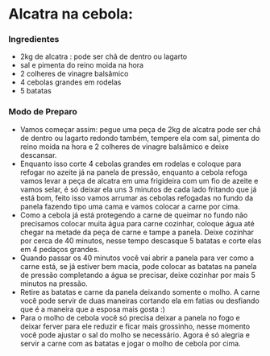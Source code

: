 # Alcatra na cebola: 
### Ingredientes
- 2kg de alcatra : pode ser chã de dentro ou lagarto 
- sal e  pimenta do reino moida na hora 
- 2 colheres de vinagre balsâmico 
- 4 cebolas grandes em rodelas 
- 5 batatas 

### Modo de Preparo
- Vamos começar assim: pegue uma peça de 2kg de alcatra pode ser chã de dentro ou lagarto redondo também, tempere ela com sal, pimenta do reino moida na hora e 2 colheres de vinagre balsâmico e deixe descansar. 
- Enquanto isso corte 4 cebolas grandes em rodelas e coloque para refogar no azeite já na panela de pressão, enquanto a cebola refoga vamos levar a peça de alcatra em uma frigideira com um fio de azeite e vamos selar, é só deixar ela uns 3 minutos de cada lado fritando que já está bom, feito isso vamos arrumar as cebolas refogadas no fundo da panela fazendo tipo uma cama e vamos colocar a carne por cima.
- Como a cebola já está protegendo a carne de queimar no fundo não precisamos colocar muita água para carne cozinhar, coloque água até chegar na metade da peça de carne e tampe a panela. Deixe cozinhar por cerca de 40 minutos, nesse tempo descasque 5 batatas e corte elas em 4 pedaços grandes.
- Quando passar os 40 minutos você vai abrir a panela para ver como a carne está, se já estiver bem macia, pode colocar as batatas na panela de pressão completando a água se precisar, deixe cozinhar por mais 5 minutos na pressão.
- Retire as batatas e carne da panela deixando somente o molho. A carne você pode servir de duas maneiras cortando ela em fatias ou desfiando que é a maneira que a esposa mais gosta :)
- Para o molho de cebola você só precisa deixar a panela no fogo e deixar ferver para ele reduzir e ficar mais grossinho, nesse momento você pode ajustar o sal do molho se necessário. Agora é só alegria e servir a carne com as batatas e jogar o molho de cebola por cima.
